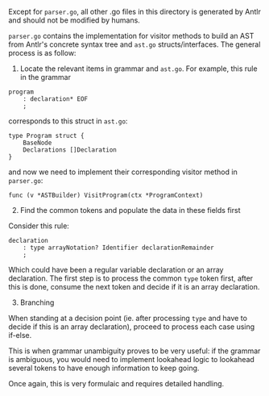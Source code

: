 Except for `parser.go`, all other .go files in this directory is generated by Antlr and should not be modified by humans. 

`parser.go` contains the implementation for visitor methods to build an AST from Antlr's concrete syntax tree and `ast.go` structs/interfaces. The general process is as follow: 

1. Locate the relevant items in grammar and `ast.go`. For example, this rule in the grammar

```
program
    : declaration* EOF
    ;
```

corresponds to this struct in `ast.go`:

```
type Program struct {
	BaseNode
	Declarations []Declaration
}
```

and now we need to implement their corresponding visitor method in `parser.go`:

```
func (v *ASTBuilder) VisitProgram(ctx *ProgramContext)
```

2. Find the common tokens and populate the data in these fields first 

Consider this rule: 
```
declaration
    : type arrayNotation? Identifier declarationRemainder
    ;
```

Which could have been a regular variable declaration or an array declaration. The first step is to process the common `type` token first, after this is done, consume the next token and decide if it is an array declaration. 

3. Branching 

When standing at a decision point (ie. after processing `type` and have to decide if this is an array declaration), proceed to process each case using if-else. 

This is when grammar unambiguity proves to be very useful: if the grammar is ambiguous, you would need to implement lookahead logic to lookahead several tokens to have enough information to keep going. 

Once again, this is very formulaic and requires detailed handling. 